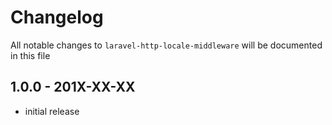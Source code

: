# Changelog

All notable changes to `laravel-http-locale-middleware` will be documented in this file

## 1.0.0 - 201X-XX-XX

- initial release
